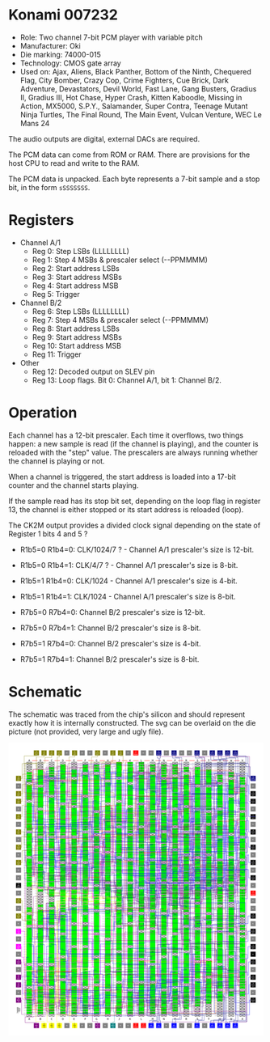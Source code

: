 # Konami 007232

* Role: Two channel 7-bit PCM player with variable pitch
* Manufacturer: Oki
* Die marking: 74000-015
* Technology: CMOS gate array
* Used on: Ajax, Aliens, Black Panther, Bottom of the Ninth, Chequered Flag, City Bomber, Crazy Cop, Crime Fighters, Cue Brick, Dark Adventure, Devastators, Devil World, Fast Lane, Gang Busters, Gradius II, Gradius III, Hot Chase, Hyper Crash, Kitten Kaboodle, Missing in Action, MX5000, S.P.Y., Salamander, Super Contra, Teenage Mutant Ninja Turtles, The Final Round, The Main Event, Vulcan Venture, WEC Le Mans 24

The audio outputs are digital, external DACs are required.

The PCM data can come from ROM or RAM. There are provisions for the host CPU to read and write to the RAM.

The PCM data is unpacked. Each byte represents a 7-bit sample and a stop bit, in the form `sSSSSSSS`.

# Registers

* Channel A/1
  * Reg 0: Step LSBs (LLLLLLLL)
  * Reg 1: Step 4 MSBs & prescaler select (--PPMMMM)
  * Reg 2: Start address LSBs
  * Reg 3: Start address MSBs
  * Reg 4: Start address MSB
  * Reg 5: Trigger
* Channel B/2
  * Reg 6: Step LSBs (LLLLLLLL)
  * Reg 7: Step 4 MSBs & prescaler select (--PPMMMM)
  * Reg 8: Start address LSBs
  * Reg 9: Start address MSBs
  * Reg 10: Start address MSB
  * Reg 11: Trigger
* Other
  * Reg 12: Decoded output on SLEV pin
  * Reg 13: Loop flags. Bit 0: Channel A/1, bit 1: Channel B/2.
 
# Operation

Each channel has a 12-bit prescaler. Each time it overflows, two things happen: a new sample is read
(if the channel is playing), and the counter is reloaded with the "step" value. The prescalers are always
running whether the channel is playing or not.

When a channel is triggered, the start address is loaded into a 17-bit counter and the channel starts playing.

If the sample read has its stop bit set, depending on the loop flag in register 13, the channel is either
stopped or its start address is reloaded (loop).

The CK2M output provides a divided clock signal depending on the state of Register 1 bits 4 and 5 ?

* R1b5=0 R1b4=0: CLK/1024/7 ? - Channel A/1 prescaler's size is 12-bit.
* R1b5=0 R1b4=1: CLK/4/7 ? - Channel A/1 prescaler's size is 8-bit.
* R1b5=1 R1b4=0: CLK/1024 - Channel A/1 prescaler's size is 4-bit.
* R1b5=1 R1b4=1: CLK/1024 - Channel A/1 prescaler's size is 8-bit.


* R7b5=0 R7b4=0: Channel B/2 prescaler's size is 12-bit.
* R7b5=0 R7b4=1: Channel B/2 prescaler's size is 8-bit.
* R7b5=1 R7b4=0: Channel B/2 prescaler's size is 4-bit.
* R7b5=1 R7b4=1: Channel B/2 prescaler's size is 8-bit.

# Schematic

The schematic was traced from the chip's silicon and should represent exactly how it is internally constructed. The svg can be overlaid on the die picture (not provided, very large and ugly file).

![Konami 007232 internal routing](routing.png)
